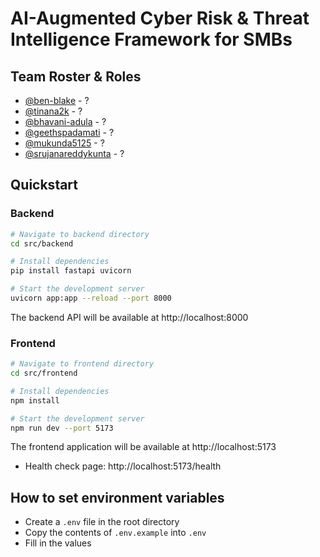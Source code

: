 # AI-Augmented Cyber Risk & Threat Intelligence Framework for SMBs

## Team Roster & Roles

- [@ben-blake](https://github.com/ben-blake) - ?
- [@tinana2k](https://github.com/tinana2k) - ?
- [@bhavani-adula](https://github.com/Bhavani-Adula) - ?
- [@geethspadamati](https://github.com/Geethspadamati) - ?
- [@mukunda5125](https://github.com/mukunda5125) - ?
- [@srujanareddykunta](https://github.com/srujanareddykunta-cell) - ?

## Quickstart

### Backend

```bash
# Navigate to backend directory
cd src/backend

# Install dependencies
pip install fastapi uvicorn

# Start the development server
uvicorn app:app --reload --port 8000
```

The backend API will be available at http://localhost:8000

### Frontend

```bash
# Navigate to frontend directory
cd src/frontend

# Install dependencies
npm install

# Start the development server
npm run dev --port 5173
```

The frontend application will be available at http://localhost:5173

- Health check page: http://localhost:5173/health

## How to set environment variables

- Create a `.env` file in the root directory
- Copy the contents of `.env.example` into `.env`
- Fill in the values
